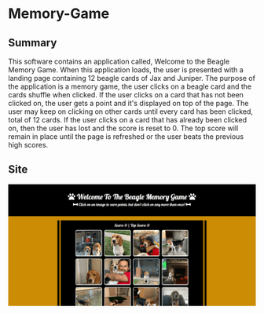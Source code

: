 # Memory-Game

## Summary 
This software contains an application called, Welcome to the Beagle Memory Game. When this application loads, the user is presented with a landing page containing 12 beagle cards of Jax and Juniper. The purpose of the application is a memory game, the user clicks on a beagle card and the cards shuffle when clicked. If the user clicks on a card that has not been clicked on, the user gets a point and it's displayed on top of the page. The user may keep on clicking on other cards until every card has been clicked, total of 12 cards. If the user clicks on a card that has already been clicked on, then the user has lost and the score is reset to 0. The top score will remain in place until the page is refreshed or the user beats the previous high scores.

## Site
![Site](./assets/site.gif)